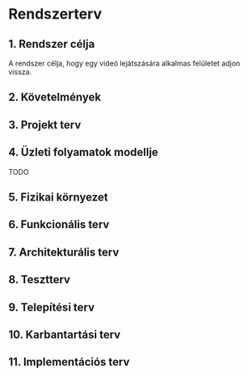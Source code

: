 # ﻿Rendszerterv

## 1. Rendszer célja

A rendszer célja, hogy egy videó lejátszására alkalmas felületet adjon vissza.

## 2. Követelmények

## 3. Projekt terv
	
## 4. Üzleti folyamatok modellje

TODO

## 5. Fizikai környezet

## 6. Funkcionális terv

## 7. Architekturális terv

## 8. Tesztterv

## 9. Telepítési terv

## 10. Karbantartási terv

## 11. Implementációs terv
